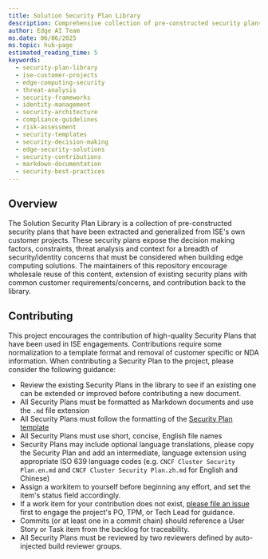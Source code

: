 ```yaml
---
title: Solution Security Plan Library
description: Comprehensive collection of pre-constructed security plans and frameworks extracted from ISE customer projects for edge computing solutions, featuring threat analysis methodologies, security decision-making frameworks, identity management strategies, compliance guidelines, and reusable security architecture templates with contribution guidelines for extending the library
author: Edge AI Team
ms.date: 06/06/2025
ms.topic: hub-page
estimated_reading_time: 5
keywords:
  - security-plan-library
  - ise-customer-projects
  - edge-computing-security
  - threat-analysis
  - security-frameworks
  - identity-management
  - security-architecture
  - compliance-guidelines
  - risk-assessment
  - security-templates
  - security-decision-making
  - edge-security-solutions
  - security-contributions
  - markdown-documentation
  - security-best-practices
---
```


## Overview

The Solution Security Plan Library is a collection of pre-constructed security plans that have been extracted and generalized from ISE's own customer projects. These security plans expose the decision making factors, constraints, threat analysis and context for a breadth of security/identity concerns that must be considered when building edge computing solutions.
The maintainers of this repository encourage wholesale reuse of this content, extension of existing security plans with common customer requirements/concerns, and contribution back to the library.

## Contributing

This project encourages the contribution of high-quality Security Plans that have been used in ISE engagements. Contributions require some normalization to a template format and removal of customer specific or NDA information. When contributing a Security Plan to the project, please consider the following guidance:

* Review the existing Security Plans in the library to see if an existing one can be extended or improved before contributing a new document.
* All Security Plans must be formatted as Markdown documents and use the `.md` file extension
* All Security Plans must follow the formatting of the [Security Plan template](./Security%20Plan%20Template.md)
* All Security Plans must use short, concise, English file names
* Security Plans may include optional language translations, please copy the Security Plan and add an intermediate, language extension using appropriate ISO 639 language codes (e.g. `CNCF Cluster Security Plan.en.md` and `CNCF Cluster Security Plan.zh.md` for English and Chinese)
* Assign a workitem to yourself before beginning any effort, and set the item's status field accordingly.
* If a work item for your contribution does not exist, [please file an issue](https://dev.azure.com/ai-at-the-edge-flagship-accelerator/IaC%20for%20the%20Edge/_workitems/create/Issue) first to engage the project's PO, TPM, or Tech Lead for guidance.
* Commits (or at least one in a commit chain) should reference a User Story or Task item from the backlog for traceability.
* All Security Plans must be reviewed by two reviewers defined by auto-injected build reviewer groups.
